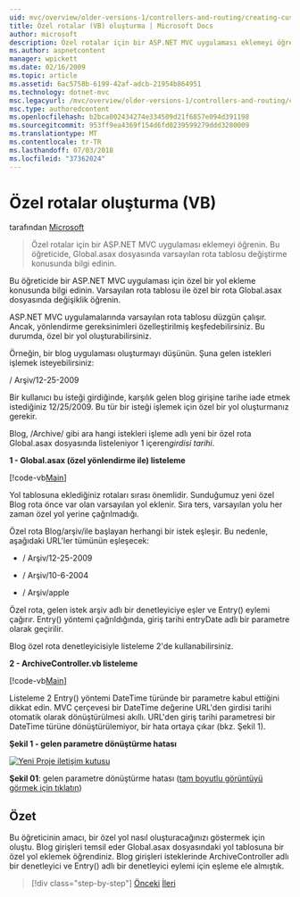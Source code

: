 ```yaml
---
uid: mvc/overview/older-versions-1/controllers-and-routing/creating-custom-routes-vb
title: Özel rotalar (VB) oluşturma | Microsoft Docs
author: microsoft
description: Özel rotalar için bir ASP.NET MVC uygulaması eklemeyi öğrenin. Bu öğreticide, Global.asax dosyasında varsayılan rota tablosu değiştirme konusunda bilgi edinin.
ms.author: aspnetcontent
manager: wpickett
ms.date: 02/16/2009
ms.topic: article
ms.assetid: 6ac5758b-6199-42af-adcb-21954b864951
ms.technology: dotnet-mvc
msc.legacyurl: /mvc/overview/older-versions-1/controllers-and-routing/creating-custom-routes-vb
msc.type: authoredcontent
ms.openlocfilehash: b2bca002434274e334509d21f6857e094d391198
ms.sourcegitcommit: 953ff9ea4369f154d6fd0239599279ddd3280009
ms.translationtype: MT
ms.contentlocale: tr-TR
ms.lasthandoff: 07/03/2018
ms.locfileid: "37362024"
---
```

<a name="creating-custom-routes-vb"></a>Özel rotalar oluşturma (VB)
====================
tarafından [Microsoft](https://github.com/microsoft)

> Özel rotalar için bir ASP.NET MVC uygulaması eklemeyi öğrenin. Bu öğreticide, Global.asax dosyasında varsayılan rota tablosu değiştirme konusunda bilgi edinin.


Bu öğreticide bir ASP.NET MVC uygulaması için özel bir yol ekleme konusunda bilgi edinin. Varsayılan rota tablosu ile özel bir rota Global.asax dosyasında değişiklik öğrenin.

ASP.NET MVC uygulamalarında varsayılan rota tablosu düzgün çalışır. Ancak, yönlendirme gereksinimleri özelleştirilmiş keşfedebilirsiniz. Bu durumda, özel bir yol oluşturabilirsiniz.

Örneğin, bir blog uygulaması oluşturmayı düşünün. Şuna gelen istekleri işlemek isteyebilirsiniz:

/ Arşiv/12-25-2009

Bir kullanıcı bu isteği girdiğinde, karşılık gelen blog girişine tarihe iade etmek istediğiniz 12/25/2009. Bu tür bir isteği işlemek için özel bir yol oluşturmanız gerekir.

Blog, /Archive/ gibi ara hangi istekleri işleme adlı yeni bir özel rota Global.asax dosyasında listeleniyor 1 içeren*girdisi tarihi*.

**1 - Global.asax (özel yönlendirme ile) listeleme**

[!code-vb[Main](creating-custom-routes-vb/samples/sample1.vb)]

Yol tablosuna eklediğiniz rotaları sırası önemlidir. Sunduğumuz yeni özel Blog rota önce var olan varsayılan yol eklenir. Sıra ters, varsayılan yolu her zaman özel yol yerine çağrılmadığı.

Özel rota Blog/arşiv/ile başlayan herhangi bir istek eşleşir. Bu nedenle, aşağıdaki URL'ler tümünün eşleşecek:

- / Arşiv/12-25-2009

- / Arşiv/10-6-2004

- / Arşiv/apple

Özel rota, gelen istek arşiv adlı bir denetleyiciye eşler ve Entry() eylemi çağırır. Entry() yöntemi çağrıldığında, giriş tarihi entryDate adlı bir parametre olarak geçirilir.

Blog özel rota denetleyicisiyle listeleme 2'de kullanabilirsiniz.

**2 - ArchiveController.vb listeleme**

[!code-vb[Main](creating-custom-routes-vb/samples/sample2.vb)]

Listeleme 2 Entry() yöntemi DateTime türünde bir parametre kabul ettiğini dikkat edin. MVC çerçevesi bir DateTime değerine URL'den girdisi tarihi otomatik olarak dönüştürülmesi akıllı. URL'den giriş tarihi parametresi bir DateTime türüne dönüştürülemiyor, bir hata ortaya çıkar (bkz. Şekil 1).

**Şekil 1 - gelen parametre dönüştürme hatası**


[![Yeni Proje iletişim kutusu](creating-custom-routes-vb/_static/image1.jpg)](creating-custom-routes-vb/_static/image1.png)

**Şekil 01**: gelen parametre dönüştürme hatası ([tam boyutlu görüntüyü görmek için tıklatın](creating-custom-routes-vb/_static/image2.png))


## <a name="summary"></a>Özet

Bu öğreticinin amacı, bir özel yol nasıl oluşturacağınızı göstermek için oluştu. Blog girişleri temsil eder Global.asax dosyasındaki yol tablosuna bir özel yol eklemek öğrendiniz. Blog girişleri isteklerinde ArchiveController adlı bir denetleyici ve Entry() adlı bir denetleyici eylemi için eşleme ele almıştık.

> [!div class="step-by-step"]
> [Önceki](asp-net-mvc-controller-overview-vb.md)
> [İleri](creating-a-route-constraint-vb.md)
